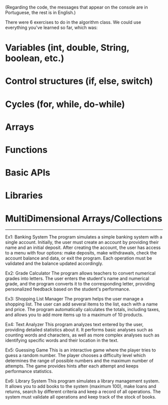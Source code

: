 (Regarding the code, the messages that appear on the console are in Portuguese, the rest is in English.)

There were 6 exercises to do in the algorithm class.
We could use everything you've learned so far, which was:

# Variables (int, double, String, boolean, etc.)

# Control structures (if, else, switch)

# Cycles (for, while, do-while)

# Arrays

# Functions

# Basic APIs

# Libraries

# MultiDimensional Arrays/Collections

---

Ex1:
Banking System
The program simulates a simple banking system with a single account. Initially, the user must create an account by providing their name and an initial deposit. After creating the account, the user has access to a menu with four options: make deposits, make withdrawals, check the account balance and data, or exit the program. Each operation must be validated and the balance updated accordingly.

Ex2:
Grade Calculator
The program allows teachers to convert numerical grades into letters. The user enters the student's name and numerical grade, and the program converts it to the corresponding letter, providing personalized feedback based on the student's performance.

Ex3:
Shopping List Manager
The program helps the user manage a shopping list. The user can add several items to the list, each with a name and price. The program automatically calculates the totals, including taxes, and allows you to add more items up to a maximum of 10 products.

Ex4:
Text Analyzer
This program analyzes text entered by the user, providing detailed statistics about it. It performs basic analyses such as counting words and characters, as well as more complex analyses such as identifying specific words and their location in the text.

Ex5:
Guessing Game
This is an interactive game where the player tries to guess a random number. The player chooses a difficulty level which determines the range of possible numbers and the maximum number of attempts. The game provides hints after each attempt and keeps performance statistics.

Ex6:
Library System
This program simulates a library management system. It allows you to add books to the system (maximum 100), make loans and returns, search by different criteria and keep a record of all operations. The system must validate all operations and keep track of the stock of books.
